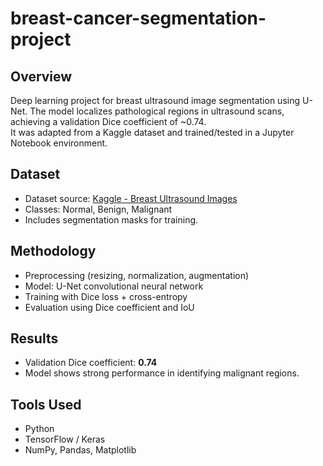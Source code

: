 # breast-cancer-segmentation-project

## Overview
Deep learning project for breast ultrasound image segmentation using U-Net. The model localizes pathological regions in ultrasound scans, achieving a validation Dice coefficient of ~0.74.  
It was adapted from a Kaggle dataset and trained/tested in a Jupyter Notebook environment.

## Dataset
- Dataset source: [Kaggle - Breast Ultrasound Images](/kaggle/input/breast-ultrasound-images-dataset)  
- Classes: Normal, Benign, Malignant  
- Includes segmentation masks for training.

## Methodology
- Preprocessing (resizing, normalization, augmentation)  
- Model: U-Net convolutional neural network  
- Training with Dice loss + cross-entropy  
- Evaluation using Dice coefficient and IoU  

## Results
- Validation Dice coefficient: **0.74**  
- Model shows strong performance in identifying malignant regions.  

## Tools Used
- Python  
- TensorFlow / Keras  
- NumPy, Pandas, Matplotlib  
